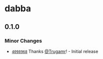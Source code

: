# dabba

## 0.1.0

### Minor Changes

- [`4098968`](https://github.com/Trugamr/dabba/commit/4098968ca75566bda28436e5d04039e408c5ad80) Thanks [@Trugamr](https://github.com/Trugamr)! - Initial release
